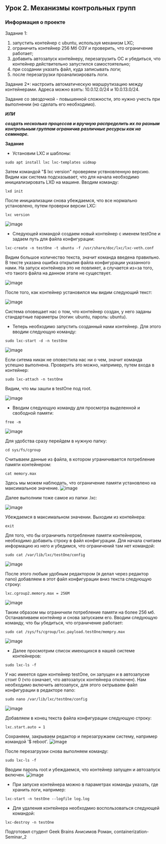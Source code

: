 ## Урок 2. Механизмы контрольных групп

### **Информация о проекте**

Задание 1:
1) запустить контейнер с ubuntu, используя механизм LXC;
2) ограничить контейнер 256 Мб ОЗУ и проверить, что ограничение работает;
3) добавить автозапуск контейнеру, перезагрузить ОС и убедиться, что контейнер действительно запустился самостоятельно;
4) при создании указать файл, куда записывать логи;
5) после перезагрузки проанализировать логи.

Задание 2*: настроить автоматическую маршрутизацию между контейнерами. Адреса можно взять: 10.0.12.0/24 и 10.0.13.0/24.

Задание со звездочкой - повышенной сложности, это нужно учесть при выполнении (но сделать его необходимо).

***ИЛИ***

***создать несколько процессов и вручную распределить их по разным контрольным группам ограничив различные ресурсы как на семинаре.***


**Задание**

* Установим LXC и шаблоны:
```
sudo apt install lxc lxc-templates uidmap
```

Затем командой "$ lxc version" проверяем уствновленную версию. Видим как система подсказывает, что для начала необходимо инициализировать LXD на машине. Вводим команду:
```
lxd init
```

После инициализации снова убеждаемся, что все нормально установлено, путем проверки версии LXC:
```
lxc version
```
![image](https://github.com/Jetrong/Cont2/assets/136317824/643015f1-51d8-4a7b-bfc7-ecc21743e884)

* Следующей командой создаем новый контейнер с именем testOne и задаем путь для файла конфигурации:
```
lxc-create -n testOne -t ubuntu -f /usr/share/doc/lxc/lxc-veth.conf 
```

Видим большое количество текста, значит команда введена правильно. В тексте указана ошибка открытия файла конфигурации указанного нами. На запуск контейнера это не повлияет, а случается из=за того, что такого файла на данном этапе не существует.

![image](https://github.com/Jetrong/Cont2/assets/136317824/2c329103-24a1-4fd4-bde2-08210fec4702)

После того, как контейнер установился мы видим следующий текст:

![image](https://github.com/Jetrong/Cont2/assets/136317824/a6e1a1ac-7603-47d0-a20f-c324d7710fbd)

Система оповещает нас о том, что контейнер создан, у него заданы стандартные параметры (логин: ubuntu, пароль: ubuntu).


* Теперь необходимо запустить созданный нами контейнер. Для этого вводим следующую команду:
```
sudo lxc-start -d -n testOne
```
![image](https://github.com/Jetrong/Cont2/assets/136317824/a9f904ab-431a-450d-9266-39b1d4b27ee3)

Если ситема никак не оповестила нас ни о чем, значит команда успешно выполнена. Проверить это можно, например, путем входа в контейнер:
```
sudo lxc-attach -n testOne
```

Видим, что мы зашли в testOne под root.

![image](https://github.com/Jetrong/Cont2/assets/136317824/0dbe1237-a4ec-483b-ad38-b22e53a53344)

* Вводим следующую команду для просмотра выделенной и свободной памяти:
```
free -m
```
![image](https://github.com/Jetrong/Cont2/assets/136317824/0bc470d9-de62-43e1-8731-81764ce22093)

Для удобства сразу перейдем в нужную папку:
```
cd sys/fs/cgroup
```

Считываем данные из файла, в котором уграничивается потребление памяти контейнером:
```
cat memory.max
```
Здесь мы можем наблюдать, что ограничение памяти установлено на максимальное значение.
![image](https://github.com/Jetrong/Cont2/assets/136317824/2076f231-7f3d-4d38-ab7c-2ff3f13ca4e5)

Далее выполним тоже самое из папки .lxc:

![image](https://github.com/Jetrong/Cont2/assets/136317824/d03bc0b6-fbe7-4748-9ad5-0baacf3628ba)

Убеждаемся в максимальном значении. Выходим из контейнера:
```
exit
```


Для того, что бы ограничить потребление памяти контейнером, необходимо добавить строку в файл конфигурации. Для начала считаем информацию из него и убедимся, что ограничений там нет командой:
```
sudo cat /var/lib/lxc/testOne/config
```
![image](https://github.com/Jetrong/Cont2/assets/136317824/7fabaff1-e751-432f-ad84-06159c277f34)

После этого любым удобным редактором (я делал через редактор nano) добавляем в этот файл конфигурации вниз текста следующую строку:

```
lxc.cgroup2.memory.max = 256M
```
![image](https://github.com/Jetrong/Cont2/assets/136317824/5a10bb4c-2995-477c-a3c1-967a329bdb72)

Таким образом мы ограничили потребление памяти на более 256 мб.
Останавливаем контейнер и снова запускаем его.
Вводим следующую команду, что бы убедиться, что ограничение работает:
```
sudo cat /sys/fs/cgroup/lxc.payload.testOne/mempry.max
```
![image](https://github.com/Jetrong/Cont2/assets/136317824/689ea369-f0eb-4ddd-8b72-92937060ee88)

* Далее просмотрим список имеющихся в нашей системе контейнеров:
```
sudo lxc-ls -f
```
 У нас имеется один контейнер testOne, он запущен и в автозапуске стоит 0 (что означает, что автозапуск контейнера отключен).
 Нам необходимо включить автозапуск, для этого октрываем файл конфигурации в редакторе nano:
```
sudo nano /var/lib/lxc/testOne/config
```
![image](https://github.com/Jetrong/Cont2/assets/136317824/dae2e545-a878-48db-a95f-94e30e3c02be)

Добавляем в конец текста файла конфигурации следующую строку:
```
lxc.start.auto = 1
```

Сохраняем, закрываем редактор и перезагружаем систему, например командой '$ reboot'.
![image](https://github.com/Jetrong/Cont2/assets/136317824/118eeb8c-f34b-46a9-8520-add95c08d8d5)

После перезагрузки снова выполняем команду:

```
sudo lxc-ls -f
```

Вводим пароль root и убеждаемся, что контейнер запущен и автозапуск включен.
![image](https://github.com/Jetrong/Cont2/assets/136317824/2712616a-de48-461f-86c9-de55e64b3c5b)

* При запуске контейнера можно в параметрах команды указать, где хранить логи, например:
```
lxc-start -n testOne --logfile log.log
```


* Для удаления контейнера необходмио воспользоваться следующей командой:
```
lxc-destroy -n testOne
```

Подготовил студент Geek Brains Анисимов Роман, containerization-Seminar_2
